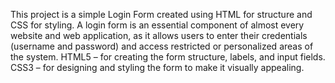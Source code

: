 This project is a simple Login Form created using HTML for structure and CSS for styling. A login form is an essential component of almost every website and web application, as it allows users to enter their credentials (username and password) and access restricted or personalized areas of the system.
HTML5 – for creating the form structure, labels, and input fields.
CSS3 – for designing and styling the form to make it visually appealing.
